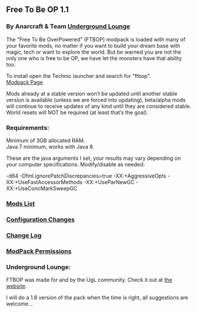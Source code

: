 ## Free To Be OP 1.1
### By Anarcraft & Team [Underground Lounge](http://uglounge.com)

The "Free To Be OverPowered" (FTBOP) modpack is loaded with many of your favorite mods, no matter if you want to build your dream base with magic, tech or want to explore the world. But be warned you are not the only one who is free to be OP, we have let the monsters have that ability too.

To install open the Technic launcher and search for "ftbop".<br>
[Modpack Page](http://technicpack.net/modpack/ftbop)

Mods already at a stable version won’t be updated until another stable version is available (unless we are forced into updating), beta/alpha mods will continue to receive updates of any kind until they are considered stable.  World resets will NOT be required (at least that’s the goal).

### Requirements:
Minimum of 3GB allocated RAM.<br>
Java 7 minimum, works with Java 8.<br>

These are the java arguments I set, your results may vary depending on your computer specifications.  Modify/disable as needed:

-d64 -Dfml.ignorePatchDiscrepancies=true -XX:+AggressiveOpts -XX:+UseFastAccessorMethods -XX:+UseParNewGC -XX:+UseConcMarkSweepGC

### [Mods List](Mods-List.md)

### [Configuration Changes](Configuration-Changes.md)

### [Change Log](Change-Log.md)

### [ModPack Permissions](ModPack-Permissions.md)

### Underground Lounge:
FTBOP was made for and by the UgL community.  Check it out at [the website](http://www.uglounge.com).

I will do a 1.8 version of the pack when the time is right, all suggestions are welcome…
